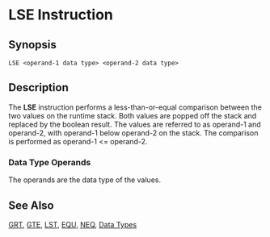 # LSE Instruction

## Synopsis

```
LSE <operand-1 data type> <operand-2 data type>
```

## Description

The **LSE** instruction performs a less-than-or-equal comparison between the two
values on the runtime stack. Both values are popped off the stack and replaced
by the boolean result. The values are referred to as operand-1 and operand-2,
with operand-1 below operand-2 on the stack. The comparison is performed as
operand-1 <= operand-2.

### Data Type Operands

The operands are the data type of the values.

## See Also

[GRT](../grt), [GTE](../gte), [LST](../lst),
[EQU](../equ), [NEQ](../neq), [Data Types](../../types)
